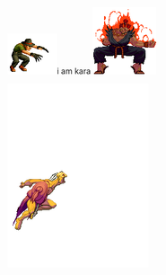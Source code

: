 ![image](https://github.com/karakolodinsky/karakolodinsky/blob/main/Choi94.gif)i am kara 
![image](https://github.com/karakolodinsky/karakolodinsky/blob/main/colorswap.gif)
   
![image](https://github.com/karakolodinsky/karakolodinsky/blob/main/colorswap%20(1).gif)  


<!--
**karakolodinsky/karakolodinsky** is a ✨ _special_ ✨ repository because its `README.md` (this file) appears on your GitHub profile.

Here are some ideas to get you started:

- 🔭 I’m currently working on ...
- 🌱 I’m currently learning ...
- 👯 I’m looking to collaborate on ...
- 🤔 I’m looking for help with ...
- 💬 Ask me about ...
- 📫 How to reach me: ...
- 😄 Pronouns: ...
- ⚡ Fun fact: ...
-->
